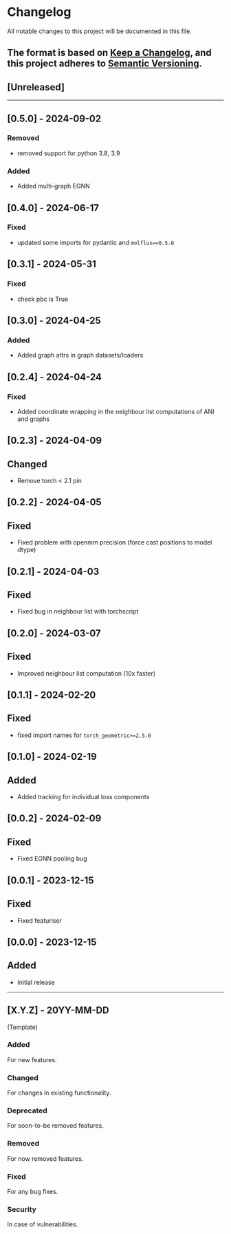 # Changelog

All notable changes to this project will be documented in this file.

The format is based on [Keep a Changelog](https://keepachangelog.com/en/1.0.0/), and this project
adheres to [Semantic Versioning](https://semver.org/spec/v2.0.0.html).
---------------------------------------------------------

## [Unreleased]

---------------------------------------------------------
## [0.5.0] - 2024-09-02

### Removed

* removed support for python 3.8, 3.9

### Added

*  Added multi-graph EGNN

## [0.4.0] - 2024-06-17

### Fixed

* updated some imports for pydantic and `molflux==0.5.0`

## [0.3.1] - 2024-05-31

### Fixed

* check pbc is True

## [0.3.0] - 2024-04-25

### Added

* Added graph attrs in graph datasets/loaders

## [0.2.4] - 2024-04-24

### Fixed

* Added coordinate wrapping in the neighbour list computations of ANI and graphs

## [0.2.3] - 2024-04-09

## Changed

* Remove torch < 2.1 pin

## [0.2.2] - 2024-04-05

## Fixed

* Fixed problem with openmm precision (force cast positions to model dtype)

## [0.2.1] - 2024-04-03

## Fixed

* Fixed bug in neighbour list with torchscript

## [0.2.0] - 2024-03-07

## Fixed

* Improved neighbour list computation (10x faster)

## [0.1.1] - 2024-02-20

## Fixed

* fixed import names for `torch_geometric>=2.5.0`

## [0.1.0] - 2024-02-19

## Added

* Added tracking for individual loss components

## [0.0.2] - 2024-02-09

## Fixed

* Fixed EGNN pooling bug

## [0.0.1] - 2023-12-15

## Fixed

* Fixed featuriser

## [0.0.0] - 2023-12-15

## Added

* Initial release

---------------------------------------------------------

## [X.Y.Z] - 20YY-MM-DD

(Template)

### Added

For new features.

### Changed

For changes in existing functionality.

### Deprecated

For soon-to-be removed features.

### Removed

For now removed features.

### Fixed

For any bug fixes.

### Security

In case of vulnerabilities.
